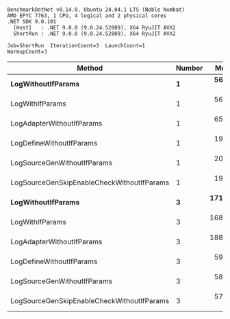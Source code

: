 ```

BenchmarkDotNet v0.14.0, Ubuntu 24.04.1 LTS (Noble Numbat)
AMD EPYC 7763, 1 CPU, 4 logical and 2 physical cores
.NET SDK 9.0.101
  [Host]   : .NET 9.0.0 (9.0.24.52809), X64 RyuJIT AVX2
  ShortRun : .NET 9.0.0 (9.0.24.52809), X64 RyuJIT AVX2

Job=ShortRun  IterationCount=3  LaunchCount=1  
WarmupCount=3  

```
| Method                                     | Number | Mean      | Error     | StdDev   | Min       | Max       | Gen0   | Allocated |
|------------------------------------------- |------- |----------:|----------:|---------:|----------:|----------:|-------:|----------:|
| **LogWithoutIfParams**                         | **1**      |  **56.16 ns** |  **4.164 ns** | **0.228 ns** |  **55.98 ns** |  **56.42 ns** | **0.0052** |      **88 B** |
| LogWithIfParams                            | 1      |  56.68 ns |  3.178 ns | 0.174 ns |  56.52 ns |  56.87 ns | 0.0052 |      88 B |
| LogAdapterWithoutIfParams                  | 1      |  65.84 ns |  2.990 ns | 0.164 ns |  65.65 ns |  65.96 ns | 0.0052 |      88 B |
| LogDefineWithoutIfParams                   | 1      |  19.98 ns |  0.608 ns | 0.033 ns |  19.95 ns |  20.02 ns |      - |         - |
| LogSourceGenWithoutIfParams                | 1      |  20.09 ns |  0.431 ns | 0.024 ns |  20.07 ns |  20.11 ns |      - |         - |
| LogSourceGenSkipEnableCheckWithoutIfParams | 1      |  19.61 ns | 11.214 ns | 0.615 ns |  19.23 ns |  20.31 ns |      - |         - |
| **LogWithoutIfParams**                         | **3**      | **171.83 ns** | **17.104 ns** | **0.938 ns** | **171.08 ns** | **172.88 ns** | **0.0157** |     **264 B** |
| LogWithIfParams                            | 3      | 168.80 ns | 35.879 ns | 1.967 ns | 167.15 ns | 170.97 ns | 0.0157 |     264 B |
| LogAdapterWithoutIfParams                  | 3      | 188.48 ns |  7.947 ns | 0.436 ns | 188.10 ns | 188.96 ns | 0.0157 |     264 B |
| LogDefineWithoutIfParams                   | 3      |  59.44 ns |  0.531 ns | 0.029 ns |  59.42 ns |  59.47 ns |      - |         - |
| LogSourceGenWithoutIfParams                | 3      |  58.25 ns |  1.600 ns | 0.088 ns |  58.17 ns |  58.34 ns |      - |         - |
| LogSourceGenSkipEnableCheckWithoutIfParams | 3      |  57.96 ns |  0.857 ns | 0.047 ns |  57.93 ns |  58.01 ns |      - |         - |
